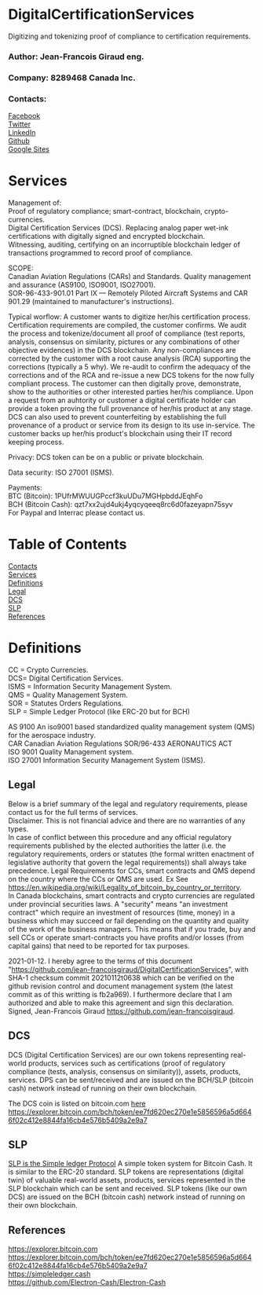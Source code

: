 # DigitalCertificationServices
Digitizing and tokenizing proof of compliance to certification requirements.
### Author: Jean-Francois Giraud eng.
### Company: 8289468 Canada Inc.
### Contacts:  
[Facebook](https://www.facebook.com/jeanfrancois.giraud.52/)  
[Twitter](https://twitter.com/8289468)  
[LinkedIn](https://linkedin.com/in/jfgiraudengineer)  
[Github](https://github.com/jean-francoisgiraud/DigitalCurrenciesKnowledgeBase)  
[Google Sites](https://sites.google.com/site/8289468canadainc)  

# Services
Management of:  
Proof of regulatory compliance; smart-contract, blockchain, crypto-currencies.  
Digital Certification Services (DCS). Replacing analog paper wet-ink certifications with digitally signed and encrypted blockchain.  
Witnessing, auditing, certifying on an incorruptible blockchain ledger of transactions programmed to record proof of compliance.  

SCOPE:  
Canadian Aviation Regulations (CARs) and Standards. Quality management and assurance (AS9100, ISO9001, ISO27001).  
SOR-96-433-901.01 Part IX — Remotely Piloted Aircraft Systems and CAR 901.29 (maintained to manufacturer's instructions).  

Typical worflow: A customer wants to digitize her/his certification process. Certification requirements are compiled, the customer confirms. We audit the process and tokenize/document all proof of compliance (test reports, analysis, consensus on similarity, pictures or any combinations of other objective evidences) in the DCS blockchain. Any non-compliances are corrected by the customer with a root cause analysis (RCA) supporting the corrections (typically a 5 why). We re-audit to confirm the adequacy of the corrections and of the RCA and re-issue a new DCS tokens for the now fully compliant process. The customer can then digitally prove, demonstrate, show to the authorities or other interested parties her/his compliance. Upon a request from an auhtority or customer a digital certificate holder can provide a token proving the full provenance of her/his product at any stage. DCS can also used to prevent counterfeiting by establishing the full provenance of a product or service from its design to its use in-service. The customer backs up her/his product's blockchain using their IT record keeping process.  

Privacy: DCS token can be on a public or private blockchain.  

Data security: ISO 27001 (ISMS).  

Payments:   
BTC (Bitcoin): 1PUfrMWUUGPccf3kuUDu7MGHpbddJEqhFo  
BCH (Bitcoin Cash): qzt7xx2ujd4ukj4yqcyqeeq8rc6d0fazeyapn75syv  
For Paypal and Interrac please contact us.  

# Table of Contents
[Contacts](#contacts)  
[Services](#services)  
[Definitions](#Definitions)  
[Legal](#Legal)  
[DCS](#dcs)  
[SLP](#SLP)  
[References](#References)  

# Definitions 
CC = Crypto Currencies.  
DCS= Digital Certification Services.  
ISMS = Information Security Management System.  
QMS = Quality Management System.  
SOR = Statutes Orders Regulations.  
SLP = Simple Ledger Protocol (like ERC-20 but for BCH)  

AS 9100 An iso9001 based standardized quality management system (QMS) for the aerospace industry.  
CAR Canadian Aviation Regulations SOR/96-433 AERONAUTICS ACT  
ISO 9001 Quality Management system.  
ISO 27001 Information Security Management System (ISMS). 

## Legal

Below is a brief summary of the legal and regulatory requirements, please contact us for the full terms of services.  
Disclaimer. This is not financial advice and there are no warranties of any types.  
In case of conflict between this procedure and any official regulatory requirements published by the elected authorities the latter (i.e. the regulatory requirements, orders or statutes (the formal written enactment of legislative authority that govern the legal requirements)) shall always take precedence. Legal Requirements for CCs, smart contracts and QMS depend on the country where the CCs or QMS are used. Ex See https://en.wikipedia.org/wiki/Legality_of_bitcoin_by_country_or_territory.  
In Canada blockchains, smart contracts and crypto currencies are regulated under provincial securities laws. A "security" means "an investment contract" which require an investment of resources (time, money) in a business which may succeed or fail depending on the quantity and quality of the work of the business managers. This means that if you trade, buy and sell CCs or operate smart-contracts you have profits and/or losses (from capital gains) that need to be reported for tax purposes.  

2021-01-12. I hereby agree to the terms of this document "https://github.com/jean-francoisgiraud/DigitalCertificationServices", with SHA-1 checksum commit 20210112t0638 which can be verified on the github revision control and document management system (the latest commit as of this writting is fb2a969). I furthermore declare that I am authorized and able to make this agreement and sign this declaration.  Signed, Jean-Francois Giraud https://github.com/jean-francoisgiraud. 

## DCS  
DCS (Digital Certification Services) are our own tokens representing real-world products, services such as certifications (proof of regulatory compliance (tests, analysis, consensus on similarity)), assets, products, services. DPS can be sent/received and are issued on the BCH/SLP (bitcoin cash) network instead of running on their own blockchain.  

The DCS coin is listed on bitcoin.com [here](https://explorer.bitcoin.com/bch/token/ee7fd620ec270e1e5856596a5d6646f02c412e8844fa16cb4e576b5409a2e9a7)  
https://explorer.bitcoin.com/bch/token/ee7fd620ec270e1e5856596a5d6646f02c412e8844fa16cb4e576b5409a2e9a7

## SLP
[SLP is the Simple ledger Protocol](https://simpleledger.cash) A simple token system for Bitcoin Cash. It is similar to the ERC-20 standard. SLP tokens are representations (digital twin) of valuable real-world assets, products, services represented in the SLP blockchain which can be sent and received. SLP tokens (like our own DCS) are issued on the BCH (bitcoin cash) network instead of running on their own blockchain. 

## References
https://explorer.bitcoin.com  
https://explorer.bitcoin.com/bch/token/ee7fd620ec270e1e5856596a5d6646f02c412e8844fa16cb4e576b5409a2e9a7  
https://simpleledger.cash  
https://github.com/Electron-Cash/Electron-Cash  
